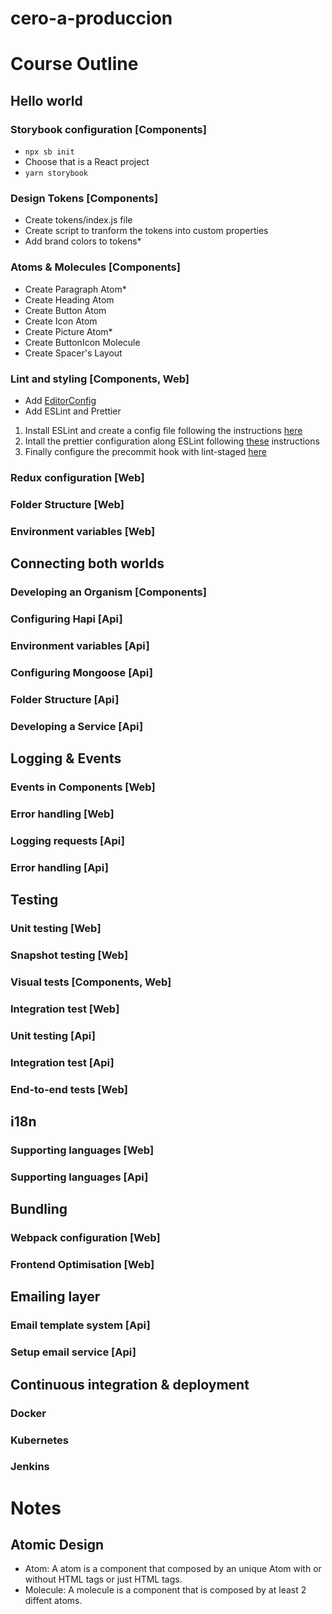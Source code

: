 # cero-a-produccion

# Course Outline
## Hello world
### Storybook configuration [Components]
- `npx sb init`
- Choose that is a React project
- `yarn storybook`
### Design Tokens [Components]
- Create tokens/index.js file
- Create script to tranform the tokens into custom properties
- Add brand colors to tokens*
### Atoms & Molecules [Components]
- Create Paragraph Atom*
- Create Heading Atom
- Create Button Atom
- Create Icon Atom
- Create Picture Atom*
- Create ButtonIcon Molecule
- Create Spacer's Layout
### Lint and styling [Components, Web]
- Add [EditorConfig](https://github.com/airbnb/javascript/blob/master/.editorconfig)
- Add ESLint and Prettier
1. Install ESLint and create a config file following the instructions [here](https://eslint.org/docs/user-guide/getting-started#installation-and-usage)
2. Intall the prettier configuration along ESLint following [these](https://github.com/prettier/eslint-plugin-prettier#recommended-configuration) instructions
3. Finally configure the precommit hook with lint-staged [here](https://prettier.io/docs/en/precommit.html#option-1-lint-stagedhttpsgithubcomokonetlint-staged)
### Redux configuration [Web]
### Folder Structure [Web]
### Environment variables [Web]

## Connecting both worlds
### Developing an Organism [Components]
### Configuring Hapi [Api]
### Environment variables [Api]
### Configuring Mongoose [Api]
### Folder Structure [Api]
### Developing a Service [Api]

## Logging & Events
### Events in Components [Web]
### Error handling [Web]
### Logging requests [Api]
### Error handling [Api]

## Testing
### Unit testing [Web]
### Snapshot testing [Web]
### Visual tests [Components, Web]
### Integration test [Web]
### Unit testing [Api]
### Integration test [Api]
### End-to-end tests [Web]

## i18n
### Supporting languages [Web]
### Supporting languages [Api]

## Bundling
### Webpack configuration [Web]
### Frontend Optimisation [Web]

## Emailing layer
### Email template system [Api]
### Setup email service [Api]

## Continuous integration & deployment
### Docker
### Kubernetes
### Jenkins


# Notes
## Atomic Design
- Atom: A atom is a component that composed by an unique Atom with or without HTML tags or just HTML tags.
- Molecule: A molecule is a component that is composed by at least 2 diffent atoms.
